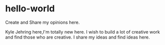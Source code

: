 # hello-world
Create and Share my opinions here.

Kyle Jehring here,I'm totally new here.
I wish to build a lot of creative work and find those who are creative.
I share my ideas and find ideas here.
